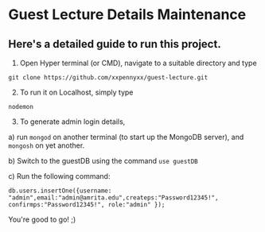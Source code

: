 # Guest Lecture Details Maintenance

## Here's a detailed guide to run this project.

1. Open Hyper terminal (or CMD), navigate to a suitable directory and type

`git clone https://github.com/xxpennyxx/guest-lecture.git`

2. To run it on Localhost, simply type

`nodemon`

3. To generate admin login details,

a) run `mongod` on another terminal (to start up the MongoDB server), and `mongosh` on yet another.

b) Switch to the guestDB using the command `use guestDB`

c) Run the following command:

`db.users.insertOne({username: "admin",email:"admin@amrita.edu",createps:"Password12345!", confirmps:"Password12345!", role:"admin" });`

You're good to go! ;)
